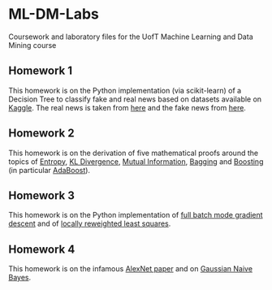 # ML-DM-Labs
Coursework and laboratory files for the UofT Machine Learning and Data Mining course

## Homework 1
This homework is on the Python implementation (via scikit-learn) of a Decision Tree to classify fake and real news based on datasets available on [Kaggle](https://www.kaggle.com). The real news is taken from [here](https://www.kaggle.com/therohk/million-headlines) and the fake news from [here](https://www.kaggle.com/mrisdal/fake-news/data).

## Homework 2
This homework is on the derivation of five mathematical proofs around the topics of [Entropy](https://en.wikipedia.org/wiki/Entropy_(information_theory)), [KL Divergence](https://en.wikipedia.org/wiki/Kullback%E2%80%93Leibler_divergence), [Mutual Information](https://en.wikipedia.org/wiki/Mutual_information), [Bagging](https://en.wikipedia.org/wiki/Bootstrap_aggregating) and [Boosting](https://en.wikipedia.org/wiki/Boosting_(machine_learning)) (in particular [AdaBoost](https://en.wikipedia.org/wiki/AdaBoost)). 

## Homework 3
This homework is on the Python implementation of [full batch mode gradient descent](https://en.wikipedia.org/wiki/Gradient_descent) and of [locally reweighted least squares](https://en.wikipedia.org/wiki/Iteratively_reweighted_least_squares).

## Homework 4
This homework is on the infamous [AlexNet paper](https://papers.nips.cc/paper/4824-imagenet-classification-with-deep-convolutional-neural-networks.pdf) and on [Gaussian Naive Bayes](https://en.wikipedia.org/wiki/Naive_Bayes_classifier#Gaussian_naive_Bayes).
